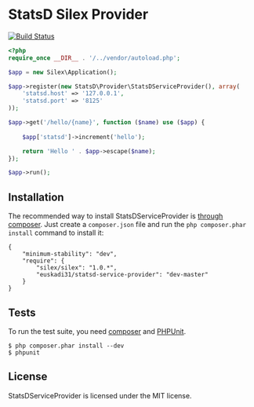 StatsD Silex Provider
=====================

[![Build Status](https://secure.travis-ci.org/euskadi31/StatsDServiceProvider.png?branch=master)](https://travis-ci.org/euskadi31/StatsDServiceProvider)

```php
<?php
require_once __DIR__ . '/../vendor/autoload.php';

$app = new Silex\Application();

$app->register(new StatsD\Provider\StatsDServiceProvider(), array(
    'statsd.host' => '127.0.0.1',
    'statsd.port' => '8125'
));

$app->get('/hello/{name}', function ($name) use ($app) {
    
    $app['statsd']->increment('hello');

    return 'Hello ' . $app->escape($name);
});

$app->run();
```

## Installation

The recommended way to install StatsDServiceProvider is [through
composer](http://getcomposer.org). Just create a `composer.json` file and
run the `php composer.phar install` command to install it:

    {
        "minimum-stability": "dev",
        "require": {
            "silex/silex": "1.0.*",
            "euskadi31/statsd-service-provider": "dev-master"
        }
    }

## Tests

To run the test suite, you need [composer](http://getcomposer.org) and
[PHPUnit](https://github.com/sebastianbergmann/phpunit).

    $ php composer.phar install --dev
    $ phpunit

## License

StatsDServiceProvider is licensed under the MIT license.